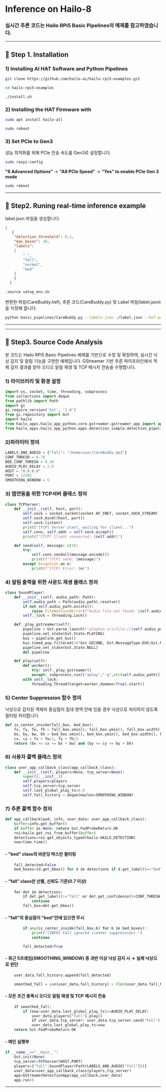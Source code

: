 # Inference on Hailo-8
### 실시간 추론 코드는 Hailo RPi5 Basic Pipelines의 예제를 참고하였습니다.
---
## 🚀 Step 1. Installation
### 1) Installing AI HAT Software and Python Pipelines
```bash
git clone https://github.com/hailo-ai/hailo-rpi5-examples.git
```
```bash
cd hailo-rpi5-examples
```
```bash
./install.sh
```
### 2) Installing the HAT Firmware with
```bash
sudo apt install hailo-all
```
```bash
sudo reboot
```
### 3) Set PCIe to Gen3
성능 최적화를 위해 PCle 전송 속도를 Gen3로 설정합니다.
```bash
sudo raspi-config
```
**"6 Advanced Options"** -> **"A8 PCIe Speed"** -> **"Yes" to enable PCIe Gen 3 mode**
```bash
sudo reboot
```
---
## 🚀 Step2. Runing real-time inference example
label.json 파일을 생성합니다.
```json
[
   {
    "detection_threshold": 0.1,
    "max_boxes": 10,
    "labels": 
    [
        " ",
        "fall",
        "normal",
        "bed"
    ]
    }
  ]
```
```bash
.source setup_env.sh
```
변환한 파일(CareBuddy.hef), 추론 코드(CareBuddy.py) 및 Label 파일(label.json)을 지정해 줍니다.
```bash
python basic_pipelines/CareBuddy.py --labels-json ./label.json --hef-path ./CareBuddy.hef  --input rpi
```
---
---
## 🚀 Step3. Source Code Analysis
본 코드는 Hailo RPi5 Basic Pipelines 예제를 기반으로 수정 및 확장하여,
실시간 낙상 감지 및 알림 기능을 구현한 예제입니다.
GStreamer 기반 추론 파이프라인에서 객체 감지 결과를 받아
오디오 알람 재생 및 TCP 메시지 전송을 수행합니다.
### 1) 라이브러리 및 환경 설정
```python
import os, socket, time, threading, subprocess
from collections import deque
from pathlib import Path
import gi
gi.require_version('Gst', '1.0')
from gi.repository import Gst
import hailo
from hailo_apps.hailo_app_python.core.gstreamer.gstreamer_app import app_callback_class
from hailo_apps.hailo_app_python.apps.detection_simple.detection_pipeline_simple import GStreamerDetectionApp
```
### 2)파라미터 정의
```python
LABELS_AND_AUDIO = {"fall": "/home/user/CareBuddy.mp3"}
CONF_THRESH = 0.70
BED_CONF_THRESH = 0.30
AUDIO_PLAY_DELAY = 2.0
HOST = "0.0.0.0"
PORT = 12345
SMOOTHING_WINDOW = 5  
```
### 3) 앱연동을 위한 TCP서버 클래스 정의
```python
class TCPServer:
    def __init__(self, host, port):
        self.sock = socket.socket(socket.AF_INET, socket.SOCK_STREAM)
        self.sock.bind((host, port))
        self.sock.listen()
        print("[TCP] Server start, waiting for client...")
        self.conn, self.addr = self.sock.accept()
        print(f"[TCP] Client connected: {self.addr}")

    def send(self, message: str):
        try:
            self.conn.sendall(message.encode())
            print(f"[TCP] send: {message}")
        except Exception as e:
            print(f"[TCP] Error: {e}")
```
### 4) 알림 출력을 위한 사운드 재생 클래스 정의
```python
class SoundPlayer:
    def __init__(self, audio_path: Path):
        self.audio_path = Path(audio_path).resolve()
        if not self.audio_path.exists():
            raise FileNotFoundError(f"Audio file not found: {self.audio_path}")
        self._lock = threading.Lock()

    def _play_gstreamer(self):
        pipeline = Gst.parse_launch(f'playbin uri=file://{self.audio_path}')
        pipeline.set_state(Gst.State.PLAYING)
        bus = pipeline.get_bus()
        bus.timed_pop_filtered(10*Gst.SECOND, Gst.MessageType.EOS|Gst.MessageType.ERROR)
        pipeline.set_state(Gst.State.NULL)
        del pipeline

    def play(self):
        def worker():
            try: self._play_gstreamer()
            except: subprocess.run(["aplay","-q",str(self.audio_path)],check=False)
        with self._lock:
            threading.Thread(target=worker,daemon=True).start()
```            
### 5) Center Suppression 함수 정의
낙상으로 감지된 객체의 중심점이 침대 영역 안에 있을 경우 낙상으로 처리하지 않도록 필터링 처리합니다.
```python
def is_center_inside(fall_box, bed_box):
    fx, fy, fw, fh = fall_box.xmin(), fall_box.ymin(), fall_box.width(), fall_box.height()
    bx, by, bw, bh = bed_box.xmin(), bed_box.ymin(), bed_box.width(), bed_box.height()
    cx, cy = fx + fw/2, fy + fh/2
    return (bx <= cx <= bx + bw) and (by <= cy <= by + bh)
```
### 6) 사용자 콜백 클래스 정의
```python
class user_app_callback_class(app_callback_class):
    def __init__(self, players=None, tcp_server=None):
        super().__init__()
        self.players=players
        self.tcp_server=tcp_server
        self.last_global_play_ts=0.0
        self.fall_history = deque(maxlen=SMOOTHING_WINDOW)
```
### 7) 추론 콜백 함수 정의
```python
def app_callback(pad, info, user_data: user_app_callback_class):
    buffer=info.get_buffer()
    if buffer is None: return Gst.PadProbeReturn.OK
    roi=hailo.get_roi_from_buffer(buffer)
    detections=roi.get_objects_typed(hailo.HAILO_DETECTION)
    now=time.time()
```
#### - "bed" class의 바운딩 박스만 필터링
```python
    fall_detected=False
    bed_boxes=[d.get_bbox() for d in detections if d.get_label()=="bed" and d.get_confidence()>=BED_CONF_THRESH]
```
#### - “fall” class만 선별, 신뢰도 기준(0.7 이상)
```python
    for det in detections:
        if det.get_label()!="fall" or det.get_confidence()<CONF_THRESH: 
            continue
        fall_box=det.get_bbox()
````
#### - "fall"의 중심점이 "bed"안에 있으면 무시
```python
        if any(is_center_inside(fall_box,b) for b in bed_boxes):
            print("[INFO] Fall ignored (center suppression).")
            continue

        fall_detected=True
```
#### - 최근 5프레임(SMOOTHING_WINDOW) 중 과반 이상 낙상 감지 시 → 실제 낙상으로 판단
```python
    user_data.fall_history.append(fall_detected)

    smoothed_fall = sum(user_data.fall_history) > (len(user_data.fall_history)//2)
```
#### - 모든 조건 충족시 오디오 알림 재생 및 TCP 메시지 전송
```python
    if smoothed_fall:
        if (now-user_data.last_global_play_ts)>=AUDIO_PLAY_DELAY:
            user_data.players["fall"].play()
            if user_data.tcp_server: user_data.tcp_server.send("Fall")
            user_data.last_global_play_ts=now
    return Gst.PadProbeReturn.OK
```
#### - 메인 실행부
```python
if __name__=="__main__":
    Gst.init(None)
    tcp_server=TCPServer(HOST,PORT)
    players={"fall":SoundPlayer(Path(LABELS_AND_AUDIO["fall"]))}
    user_data=user_app_callback_class(players,tcp_server)
    app=GStreamerDetectionApp(app_callback,user_data)
    app.run()
```
---



